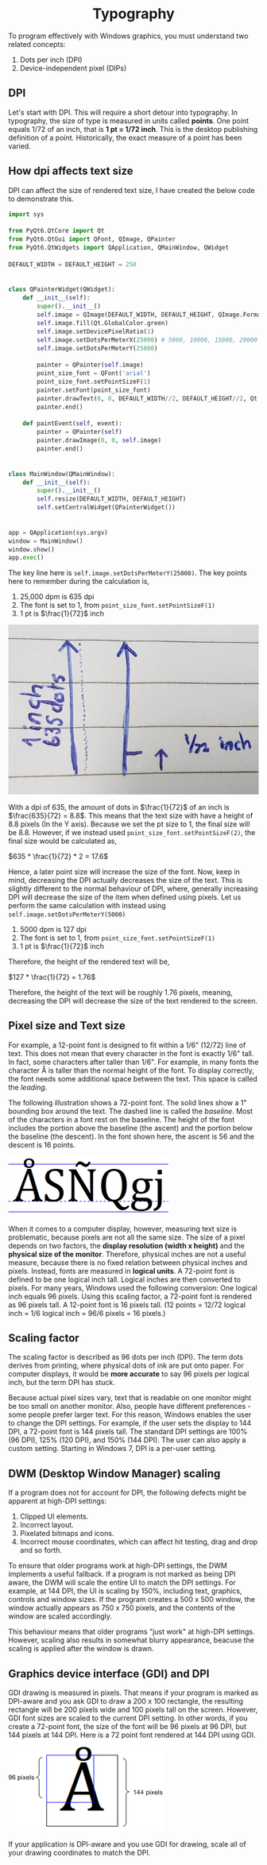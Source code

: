 <div align="center">
  <h1>  Typography </h1>
</div>

To program effectively with Windows graphics, you must understand two related concepts:

1. Dots per inch (DPI)
2. Device-independent pixel (DIPs)

## DPI

Let's start with DPI. This will require a short detour into typography. In typography, the size of type is measured in units called **points**. One point equals 1/72 of an inch, that is **1 pt = 1/72 inch**. This is the desktop publishing definition of a point. Historically, the exact measure of a point has been varied.

## How dpi affects text size

DPI can affect the size of rendered text size, I have created the below code to demonstrate this.

```python
import sys

from PyQt6.QtCore import Qt
from PyQt6.QtGui import QFont, QImage, QPainter
from PyQt6.QtWidgets import QApplication, QMainWindow, QWidget

DEFAULT_WIDTH = DEFAULT_HEIGHT = 250


class QPainterWidget(QWidget):
    def __init__(self):
        super().__init__()
        self.image = QImage(DEFAULT_WIDTH, DEFAULT_HEIGHT, QImage.Format.Format_RGB32)
        self.image.fill(Qt.GlobalColor.green)
        self.image.setDevicePixelRatio(1)
        self.image.setDotsPerMeterX(25000) # 5000, 10000, 15000, 20000
        self.image.setDotsPerMeterY(25000)
        
        painter = QPainter(self.image)
        point_size_font = QFont('arial')
        point_size_font.setPointSizeF(1)
        painter.setFont(point_size_font)
        painter.drawText(0, 0, DEFAULT_WIDTH//2, DEFAULT_HEIGHT//2, Qt.AlignmentFlag.AlignCenter, "point font text")
        painter.end()

    def paintEvent(self, event):
        painter = QPainter(self)
        painter.drawImage(0, 0, self.image)      
        painter.end()


class MainWindow(QMainWindow):
    def __init__(self):
        super().__init__()
        self.resize(DEFAULT_WIDTH, DEFAULT_HEIGHT)
        self.setCentralWidget(QPainterWidget())


app = QApplication(sys.argv)
window = MainWindow()
window.show()
app.exec()
```

The key line here is `self.image.setDotsPerMeterY(25000)`. The key points here to remember during the calculation is,

1. 25,000 dpm is 635 dpi
2. The font is set to 1, from `point_size_font.setPointSizeF(1)`
3. 1 pt is $\frac{1}{72}$ inch

![](images/dpi_calculation_example_1.png)

With a dpi of 635, the amount of dots in $\frac{1}{72}$ of an inch is $\frac{635}{72} = 8.8$. This means that the text size with have a height of 8.8 pixels (In the Y axis). Because we set the pt size to 1, the final size will be 8.8. However, if we instead used `point_size_font.setPointSizeF(2)`, the final size would be calculated as,

$635 * \frac{1}{72} * 2 = 17.6$

Hence, a later point size will increase the size of the font. Now, keep in mind, decreasing the DPI actually decreases the size of the text. This is slightly different to the normal behaviour of DPI, where, generally increasing DPI will decrease the size of the item when defined using pixels. Let us perform the same calculation with instead using `self.image.setDotsPerMeterY(5000)`

1. 5000 dpm is 127 dpi
2. The font is set to 1, from `point_size_font.setPointSizeF(1)`
3. 1 pt is $\frac{1}{72}$ inch

Therefore, the height of the rendered text will be,


$127 * \frac{1}{72} = 1.76$

Therefore, the height of the text will be roughly 1.76 pixels, meaning, decreasing the DPI will decrease the size of the text rendered to the screen.

## Pixel size and Text size

For example, a 12-point font is designed to fit within a 1/6" (12/72) line of text. This does not mean that every character in the font is exactly 1/6" tall. In fact, some characters after taller than 1/6". For example, in many fonts the character Å is taller than the normal height of the font. To display correctly, the font needs some additional space between the text. This space is called the *leading*.

The following illustration shows a 72-point font. The solid lines show a 1" bounding box around the text. The dashed line is called the *baseline*. Most of the characters in a font rest on the baseline. The height of the font includes the portion above the baseline (the ascent) and the portion below the baseline (the descent). In the font shown here, the ascent is 56 and the descent is 16 points.

![](images/text_labelled.png)

When it comes to a computer display, however, measuring text size is problematic, because pixels are not all the same size. The size of a pixel depends on two factors, the **display resolution (width x height)** and the **physical size of the monitor**. Therefore, physical inches are not a useful measure, because there is no fixed relation between physical inches and pixels. Instead, fonts are measured in **logical units**. A 72-point font is defined to be one logical inch tall. Logical inches are then converted to pixels. For many years, Windows used the following conversion: One logical inch equals 96 pixels. Using this scaling factor, a 72-point font is rendered as 96 pixels tall. A 12-point font is 16 pixels tall. (12 points = 12/72 logical inch = 1/6 logical inch = 96/6 pixels = 16 pixels.)

## Scaling factor

The scaling factor is described as 96 dots per inch (DPI). The term dots derives from printing, where physical dots of ink are put onto paper. For computer displays, it would be **more accurate** to say 96 pixels per logical inch, but the term DPI has stuck.

Because actual pixel sizes vary, text that is readable on one monitor might be too small on another monitor. Also, people have different preferences - some people prefer larger text. For this reason, Windows enables the user to change the DPI settings. For example, if the user sets the display to 144 DPI, a 72-point font is 144 pixels tall. The standard DPI settings are 100% (96 DPI), 125% (120 DPI), and 150% (144 DPI). The user can also apply a custom setting. Starting in Windows 7, DPI is a per-user setting.

## DWM (Desktop Window Manager) scaling

If a program does not for account for DPI, the following defects might be apparent at high-DPI settings:

1. Clipped UI elements.
2. Incorrect layout.
3. Pixelated bitmaps and icons.
4. Incorrect mouse coordinates, which can affect hit testing, drag and drop and so forth.

To ensure that older programs work at high-DPI settings, the DWM implements a useful fallback. If a program is not marked as being DPI aware, the DWM will scale the entire UI to match the DPI settings. For example, at 144 DPI, the UI is scaling by 150%, including text, graphics, controls and window sizes. If the program creates a 500 x 500 window, the window actually appears as 750 x 750 pixels, and the contents of the window are scaled accordingly.

This behaviour means that older programs "just work" at high-DPI settings. However, scaling also results in somewhat blurry appearance, beacuse the scaling is applied after the window is drawn.

## Graphics device interface (GDI) and DPI

GDI drawing is measured in pixels. That means if your program is marked as DPI-aware and you ask GDI to draw a 200 x 100 rectangle, the resulting rectangle will be 200 pixels wide and 100 pixels tall on the screen. However, GDI font sizes are scaled to the current DPI setting. In other words, if you create a 72-point font, the size of the font will be 96 pixels at 96 DPI, but 144 pixels at 144 DPI. Here is a 72 point font rendered at 144 DPI using GDI.

![](images/gdi_example.png)

If your application is DPI-aware and you use GDI for drawing, scale all of your drawing coordinates to match the DPI.